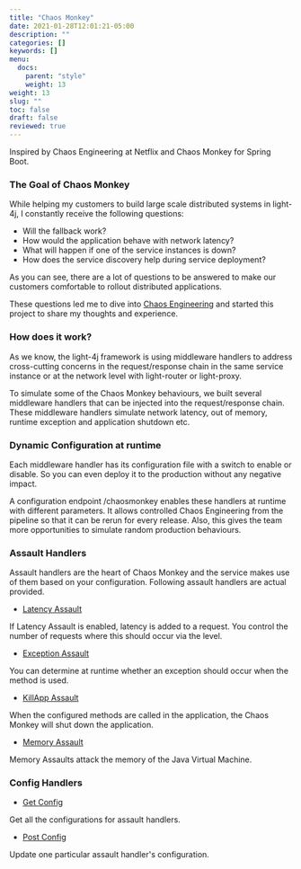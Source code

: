 ```yaml
---
title: "Chaos Monkey"
date: 2021-01-28T12:01:21-05:00
description: ""
categories: []
keywords: []
menu:
  docs:
    parent: "style"
    weight: 13
weight: 13
slug: ""
toc: false
draft: false
reviewed: true
---
```


Inspired by Chaos Engineering at Netflix and Chaos Monkey for Spring Boot.

### The Goal of Chaos Monkey

While helping my customers to build large scale distributed systems in light-4j, I constantly receive the following questions:

* Will the fallback work?
* How would the application behave with network latency?
* What will happen if one of the service instances is down?
* How does the service discovery help during service deployment?

As you can see, there are a lot of questions to be answered to make our customers comfortable to rollout distributed applications. 

These questions led me to dive into [Chaos Engineering](https://principlesofchaos.org/) and started this project to share my thoughts and experience.

### How does it work?

As we know, the light-4j framework is using middleware handlers to address cross-cutting concerns in the request/response chain in the same service instance or at the network level with light-router or light-proxy. 

To simulate some of the Chaos Monkey behaviours, we built several middleware handlers that can be injected into the request/response chain. These middleware handlers simulate network latency, out of memory, runtime exception and application shutdown etc. 

### Dynamic Configuration at runtime

Each middleware handler has its configuration file with a switch to enable or disable. So you can even deploy it to the production without any negative impact. 

A configuration endpoint /chaosmonkey enables these handlers at runtime with different parameters. It allows controlled Chaos Engineering from the pipeline so that it can be rerun for every release. Also, this gives the team more opportunities to simulate random production behaviours. 

### Assault Handlers

Assault handlers are the heart of Chaos Monkey and the service makes use of them based on your configuration. Following assault handlers are actual provided.

* [Latency Assault][]

If Latency Assault is enabled, latency is added to a request. You control the number of requests where this should occur via the level.

* [Exception Assault][]

You can determine at runtime whether an exception should occur when the method is used.

* [KillApp Assault][]

When the configured methods are called in the application, the Chaos Monkey will shut down the application.

* [Memory Assault][]

Memory Assaults attack the memory of the Java Virtual Machine.

### Config Handlers

* [Get Config][]

Get all the configurations for assault handlers. 

* [Post Config][]

Update one particular assault handler's configuration.


[Latency Assault]: /style/light-chaos-monkey/latency-assault/
[Exception Assault]: /style/light-chaos-monkey/exception-assault/
[KillApp Assault]: /style/light-chaos-monkey/killapp-assault/
[Memory Assault]: /style/light-chaos-monkey/memory-assault/
[Get Config]: /style/light-chaos-monkey/getchaosmonkey/
[Post Config]: /style/light-chaos-monkey/postchaosmonkey/
